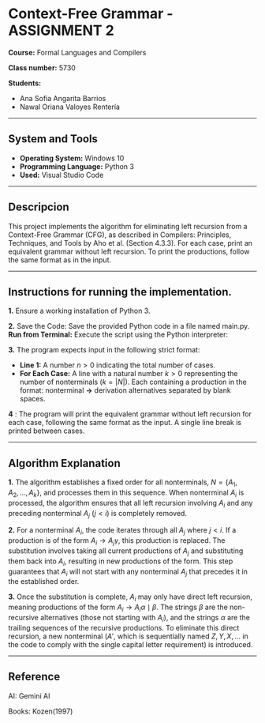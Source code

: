 # Context-Free Grammar - ASSIGNMENT 2

**Course:** Formal Languages and Compilers

**Class number:** 5730

**Students:**

- Ana Sofia Angarita Barrios
- Nawal Oriana Valoyes Rentería

---

## System and Tools
- **Operating System:** Windows 10
- **Programming Language:** Python 3
- **Used:** Visual Studio Code

---

## Descripcion
This project implements the algorithm for eliminating left recursion from a Context-Free Grammar (CFG), as described in Compilers: Principles, Techniques, and Tools by Aho et al. (Section 4.3.3).
For each case, print an equivalent grammar without left recursion. To print the productions, follow the same format as
in the input.

---

## Instructions for running the implementation.
**1.** Ensure a working installation of Python 3.

**2.** Save the Code: Save the provided Python code in a file named main.py.
**Run from Terminal:** Execute the script using the Python interpreter:

**3.** The program expects input in the following strict format:
- **Line 1:** A number $n > 0$ indicating the total number of cases.
- **For Each Case:** A line with a natural number $k > 0$ representing the number of nonterminals ($k=|N|$). Each containing a production in the format: nonterminal **->** derivation alternatives separated by blank spaces.

**4** : The program will print the equivalent grammar without left recursion for each case, following the same format as the input. A single line break is printed between cases.

---

## Algorithm Explanation
**1.** The algorithm establishes a fixed order for all nonterminals, $N = \{A_1, A_2, \dots, A_k\}$, and processes them in this sequence. When nonterminal $A_i$ is processed, the algorithm ensures that all left recursion involving $A_i$ and any preceding nonterminal $A_j$ ($j < i$) is completely removed.

**2.** For a nonterminal $A_i$, the code iterates through all $A_j$ where $j < i$. If a production is of the form $A_i \rightarrow A_j \gamma$, this production is replaced. The substitution involves taking all current productions of $A_j$ and substituting them back into $A_i$, resulting in new productions of the form. This step guarantees that $A_i$ will not start with any nonterminal $A_j$ that precedes it in the established order.

**3.** Once the substitution is complete, $A_i$ may only have direct left recursion, meaning productions of the form $A_i \rightarrow A_i \alpha \mid \beta$. The strings $\beta$ are the non-recursive alternatives (those not starting with $A_i$), and the strings $\alpha$ are the trailing sequences of the recursive productions. To eliminate this direct recursion, a new nonterminal ($A'$, which is sequentially named $Z, Y, X, \dots$ in the code to comply with the single capital letter requirement) is introduced.

---

## Reference

AI: Gemini AI

Books: Kozen(1997)
